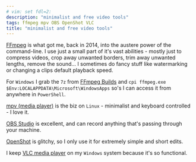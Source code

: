 ```yaml
---
# vim: set fdl=2:
description: "minimalist and free video tools"
tags: ffmpeg mpv OBS OpenShot VLC
title: "minimalist and free video tools"
---
```


[FFmpeg](http://en.wikipedia.org/wiki/FFmpeg) is what got me, back in 2014, into the austere power of the command-line. I use just a small part of it's vast abilities - mostly just to compress videos, crop away unwanted borders, trim away unwanted lengths, remove the sound... I sometimes do fancy stuff like watermarking or changing a clips default playback speed.

For `Windows` I grab the `7z` from [FFmpeg Builds](https://www.gyan.dev/ffmpeg/builds/) and `cpi ffmpeg.exe $Env:LOCALAPPDATA\Microsoft\WindowsApps` so's I can access it from anywhere in `PowerShell`.

[mpv (media player)](https://en.wikipedia.org/wiki/Mpv_%28media_player%29) is the biz on `Linux` - minimalist and keyboard controlled - I love it.

[OBS Studio](https://en.wikipedia.org/wiki/OBS_Studio) is excellent, and can record anything that's passing through your machine.

[OpenShot](http://en.wikipedia.org/wiki/OpenShot_Video_Editor) is glitchy, so I only use it for extremely simple and short edits.

I keep [VLC media player](https://en.wikipedia.org/wiki/VLC_media_player) on my `Windows` system because it's so functional.

